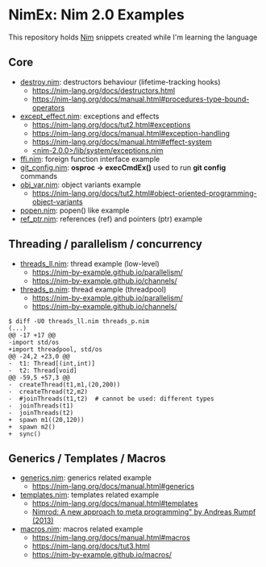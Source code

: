 # NimEx: Nim 2.0 Examples

This repository holds [Nim](https://nim-lang.org/) snippets created while I'm learning the language

## Core

- [destroy.nim](https://github.com/sfmunoz/nimex/blob/main/destroy.nim): destructors behaviour (lifetime-tracking hooks)
  - https://nim-lang.org/docs/destructors.html
  - https://nim-lang.org/docs/manual.html#procedures-type-bound-operators
- [except_effect.nim](https://github.com/sfmunoz/nimex/blob/main/except_effect.nim): exceptions and effects
  - https://nim-lang.org/docs/tut2.html#exceptions
  - https://nim-lang.org/docs/manual.html#exception-handling
  - https://nim-lang.org/docs/manual.html#effect-system
  - [<nim-2.0.0>/lib/system/exceptions.nim](https://github.com/nim-lang/Nim/blob/devel/lib/system/exceptions.nim)
- [ffi.nim](https://github.com/sfmunoz/nimex/blob/main/ffi.nim): foreign function interface example
- [git_config.nim](https://github.com/sfmunoz/nimex/blob/main/git_config.nim): **osproc → execCmdEx()** used to run **git config** commands
- [obj_var.nim](https://github.com/sfmunoz/nimex/blob/main/obj_var.nim): object variants example
  - https://nim-lang.org/docs/tut2.html#object-oriented-programming-object-variants
- [popen.nim](https://github.com/sfmunoz/nimex/blob/main/popen.nim): popen() like example
- [ref_ptr.nim](https://github.com/sfmunoz/nimex/blob/main/ref_ptr.nim): references (ref) and pointers (ptr) example

## Threading / parallelism / concurrency

- [threads_ll.nim](https://github.com/sfmunoz/nimex/blob/main/threads_ll.nim): thread example (low-level)
  - https://nim-by-example.github.io/parallelism/
  - https://nim-by-example.github.io/channels/
- [threads_p.nim](https://github.com/sfmunoz/nimex/blob/main/threads_p.nim): thread example (threadpool)
  - https://nim-by-example.github.io/parallelism/
  - https://nim-by-example.github.io/channels/

```
$ diff -U0 threads_ll.nim threads_p.nim
(...)
@@ -17 +17 @@
-import std/os
+import threadpool, std/os
@@ -24,2 +23,0 @@
-  t1: Thread[(int,int)]
-  t2: Thread[void]
@@ -59,5 +57,3 @@
-  createThread(t1,m1,(20,200))
-  createThread(t2,m2)
-  #joinThreads(t1,t2)  # cannot be used: different types
-  joinThreads(t1)
-  joinThreads(t2)
+  spawn m1((20,120))
+  spawn m2()
+  sync()
```

## Generics / Templates / Macros

- [generics.nim](https://github.com/sfmunoz/nimex/blob/main/generics.nim): generics related example
  - https://nim-lang.org/docs/manual.html#generics
- [templates.nim](https://github.com/sfmunoz/nimex/blob/main/templates.nim): templates related example
  - https://nim-lang.org/docs/manual.html#templates
  - [Nimrod: A new approach to meta programming" by Andreas Rumpf (2013)](https://www.youtube.com/watch?v=TPPVfgJvdNo)
- [macros.nim](https://github.com/sfmunoz/nimex/blob/main/macros.nim): macros related example
  - https://nim-lang.org/docs/manual.html#macros
  - https://nim-lang.org/docs/tut3.html
  - https://nim-by-example.github.io/macros/
